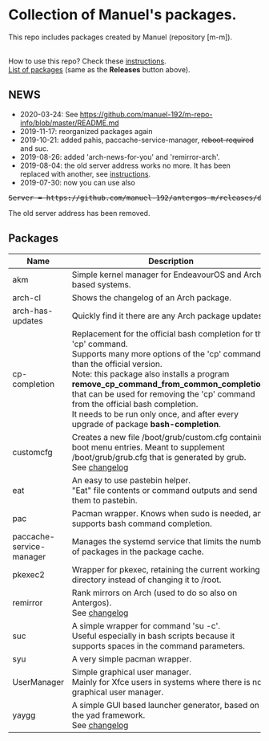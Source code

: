 # Collection of Manuel's packages.

This repo includes packages created by Manuel (repository [m-m]).
<br><br>

How to use this repo? Check these [instructions](../../../m-repo-info/blob/master/README.md).<br>
[List of packages](../../../m-m/releases) (same as the <b>Releases</b> button above).

## NEWS
- 2020-03-24: See https://github.com/manuel-192/m-repo-info/blob/master/README.md
- 2019-11-17: reorganized packages again
- 2019-10-21: added pahis, paccache-service-manager, <strike>reboot-required</strike> and suc.
- 2019-08-26: added 'arch-news-for-you' and 'remirror-arch'.
- 2019-08-04: the old server address works no more. It has been replaced with another, see [instructions](../../../m-repo-info/blob/master/README.md).
- 2019-07-30: now you can use also
<pre>
<strike>Server = https://github.com/manuel-192/antergos-m/releases/download/assets</strike>
</pre>
The old server address has been removed.

## Packages

Name | Description | UI
---- | ---- | ----
akm | Simple kernel manager for EndeavourOS and Arch based systems. | GUI
arch-cl | Shows the changelog of an Arch package.
arch-has-updates | Quickly find it there are any Arch package updates. |
cp-completion | Replacement for the official bash completion for the 'cp' command.<br> Supports many more options of the 'cp' command than the official version.<br>Note: this package also installs a program <b>remove_cp_command_from_common_completions</b> that can be used for removing the 'cp' command from the official bash completion.<br>It needs to be run only once, and after every upgrade of package <b>bash-completion</b>.
customcfg | Creates a new file /boot/grub/custom.cfg containing boot menu entries. Meant to supplement /boot/grub/grub.cfg that is generated by grub.<br>See [changelog](PKGBUILDs/customcfg)
eat | An easy to use pastebin helper.<br>"Eat" file contents or command outputs and send them to pastebin.
pac | Pacman wrapper. Knows when sudo is needed, and supports bash command completion.
paccache-service-manager | Manages the systemd service that limits the number of packages in the package cache. | GUI
pkexec2 | Wrapper for pkexec, retaining the current working directory instead of changing it to /root.
remirror | Rank mirrors on Arch (used to do so also on Antergos).<br>See [changelog](PKGBUILDs/remirror)<br>
suc | A simple wrapper for command 'su -c'.<br>Useful especially in bash scripts because it supports spaces in the command parameters.
syu | A very simple pacman wrapper.
UserManager | Simple graphical user manager.<br>Mainly for Xfce users in systems where there is no graphical user manager. | GUI
yaygg | A simple GUI based launcher generator, based on the yad framework.<br>See [changelog](PKGBUILDs/yaygg)
